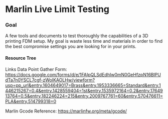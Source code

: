 # Marlin Live Limit Testing
### Goal
A few tools and documents to test thoroughly the capabilities of a 3D printing FDM setup.
My goal is waste less time and materials in order to find the best compromise settings you are looking for in your prints.
#### Resource Tree
Links
Data Point Gather Form: https://docs.google.com/forms/d/e/1FAIpQLSdEdhIw0mN0GeHfzpN16BlPUdTa7n0YSCL7cgf-zWoIKAOLHw/viewform?usp=pp_url&entry.1604649017=Brass&entry.1953336665=Standard&entry.1446215267=0.4&entry.1428559404=1st&entry.1535972164=0.2&entry.1764913764=0.5&entry.182246224=215&entry.2009767761=60&entry.570476611=PLA&entry.514799318=0

Marlin Gcode Reference: https://marlinfw.org/meta/gcode/

